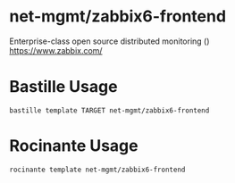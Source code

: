 # net-mgmt/zabbix6-frontend
Enterprise-class open source distributed monitoring ()
https://www.zabbix.com/

# Bastille Usage
```shell
bastille template TARGET net-mgmt/zabbix6-frontend
```

# Rocinante Usage
```shell
rocinante template net-mgmt/zabbix6-frontend
```
